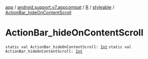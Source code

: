 [app](../../../index.md) / [android.support.v7.appcompat](../../index.md) / [R](../index.md) / [styleable](index.md) / [ActionBar_hideOnContentScroll](./-action-bar_hide-on-content-scroll.md)

# ActionBar_hideOnContentScroll

`static val ActionBar_hideOnContentScroll: `[`Int`](https://kotlinlang.org/api/latest/jvm/stdlib/kotlin/-int/index.html)
`static val ActionBar_hideOnContentScroll: `[`Int`](https://kotlinlang.org/api/latest/jvm/stdlib/kotlin/-int/index.html)